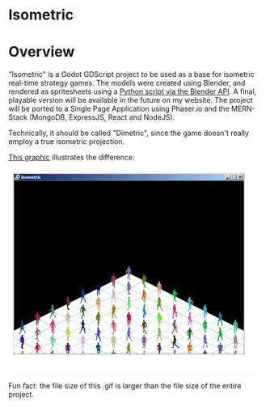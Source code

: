 # Isometric

<h1>Overview</h1>
"Isometric" is a Godot GDScript project to be used as a base for isometric real-time strategy games.
The models were created using Blender, and rendered as spritesheets using a <a href="https://github.com/PaulBenMarsh/BlenderAPI-IsometricSpritesheet">Python script via the Blender API</a>.
A final, playable version will be available in the future on my website.
The project will be ported to a Single Page Application using Phaser.io and the MERN-Stack (MongoDB, ExpressJS, React and NodeJS).

Technically, it should be called "Dimetric", since the game doesn't really employ a true isometric projection.

<a href="https://i.stack.imgur.com/vmE2V.png">This graphic</a> illustrates the difference.

<p align="center">
<img src="https://github.com/PaulBenMarsh/Isometric/blob/master/screenshots/loop.gif?raw=true">
</p>

Fun fact: the file size of this .gif is larger than the file size of the entire project.
